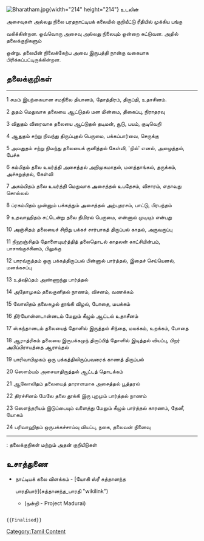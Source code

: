 ![](Bharatham.jpg "Bharatham.jpg"){width="214" height="214"} உடலின்
அசைவுகள் அல்லது நிலை பரதநாட்டியக் கலையில் குறியீட்டு ரீதியில் முக்கிய பங்கு
வகிக்கின்றன. ஒவ்வொரு அசைவு அல்லது நிலையும் ஒன்றை சுட்டுவன. அதில் தலைக்குறிகளும்
ஒன்று. தலையின் நிலைக்கேற்ப அவை இருபத்தி நான்கு வகையாக பிரிக்கப்பட்டிருக்கின்றன.

## தலைக்குறிகள்

  ---- --------------- --------------------------------------- ------------------------------------------------
  1    சமம்             இயற்கையான சமநிலை                         தியானம், தோத்திரம், திருப்தி, உதாசினம்.
  2    துதம்            மெதுவாக தலையை ஆட்டுதல்                    மன மின்மை, திகைப்பு, நிராதரவு
  3    விதுதம்          விரைவாக தலையை ஆட்டுதல்                    தடிமன், சூடு, பயம், குடிவெறி
  4    ஆதுதம்           சற்று நிவந்து திருப்புதல்                   பெருமை, பக்கப்பார்வை, செருக்கு
  5    அவதுதம்          சற்று நிவந்து தலையைக் குனித்தல்              கேள்வி, \'நில்' எனல், அழைத்தல், பேச்சு
  6    கம்பிதம்          தலை உயர்த்தி அசைத்தல்                       அறிமுகமாதல், மனத்தாங்கல், தருக்கம், அச்சுறுத்தல், கேள்வி
  7    அகம்பிதம்         தலை உயர்த்தி மெதுவாக அசைத்தல்               உபதேசம், விசாரம், எதாவது சொல்லல்
  8    ப்ரகம்பிதம்        முன்னும் பக்கத்தும் அசைத்தல்                   அற்புதரசம், பாட்டு, பிரபந்தம்
  9    உதவாஹிதம்        சட்டென்று தலை நிமிரல்                      பெருமை, என்னால் முடியும் என்பது
  10   அஞ்சிதம்          தலையைச் சிறிது பக்கச் சார்பாகத் திருப்பல்      காதல், அருவருப்பு
  11   நிஹஞ்சிதம்        தோளையுயர்த்தித் தலைதொடல்                    காதலன் காட்சியின்பம், பாசாங்குச்சினம், பிலுக்கு
  12   பாரவ்ருத்தம்       ஒரு பக்கத்திருப்பல்                         பின்னால் பார்த்தல், இதைச் செய்யெனல், மனக்கசப்பு
  13   உத்ஷிப்தம்         அண்ணாந்து பார்த்தல்                          
  14   அதோமுகம்         தலைகுனிதல்                               நாணம், விசனம், வணக்கம்
  15   லோலிதம்          தலைசுழல்                                 தூங்கி விழல், போதை, மயக்கம்
  16   திர்யோன்னடான்னடம்   மேலும் கீழும் ஆட்டல்                         உதாசீனம்
  17   ஸ்கந்தானடம்        தலையைத் தோளில் இருத்தல்                     சிந்தை, மயக்கம், உறக்கம், போதை
  18   ஆராத்ரிகம்        தலையை இருபக்கமுந் திருப்பித் தோளில் இடித்தல்   வியப்பு, பிறர் அபிப்பிராயத்தை ஆராய்தல்
  19   பாரிவாபிமுகம்    ஒரு பக்கத்திலிருப்பவரைக் காணத் திருப்பல்       
  20   ஸௌம்யம்           அசையாதிருத்தல்                            ஆட்டத் தொடக்கம்
  21   ஆலோலிதம்         தலையைத் தாராளமாக அசைத்தல்                  பூத்தரல்
  22   திரச்சினம்        மேலே தலை தூக்கி இரு புறமும் பார்த்தல்        நாணம்
  23   ஸௌந்தரியம்        இடுப்பையும் வளைத்து மேலும் கீழும் பார்த்தல்      காரணம், தேனீ, யோகம்
  24   பரிவாஹிதம்       ஒருபக்கச்சாய்வு                            வியப்பு, நகை, தலைவன் நினைவு
  ---- --------------- --------------------------------------- ------------------------------------------------

  : தலைக்குறிகள் மற்றும் அதன் குறியீடுகள்

## உசாத்துணை

-   நாட்டியக் கலை விளக்கம் - [யோகி ஸ்ரீ சுத்தானந்த
    பாரதியார்](சுத்தானந்த_பாரதி "wikilink")
    -   (நன்றி - Project Madurai)

```{=mediawiki}
{{Finalised}}
```
[Category:Tamil Content](Category:Tamil_Content "wikilink")
